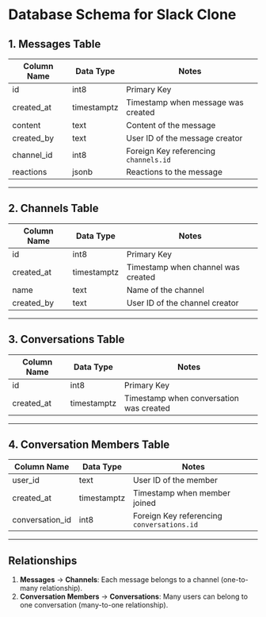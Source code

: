 # Database Schema for Slack Clone

## 1. Messages Table
| Column Name  | Data Type  | Notes                           |
|--------------|------------|---------------------------------|
| id           | int8       | Primary Key                    |
| created_at   | timestamptz| Timestamp when message was created |
| content      | text       | Content of the message         |
| created_by   | text       | User ID of the message creator |
| channel_id   | int8       | Foreign Key referencing `channels.id` |
| reactions    | jsonb      | Reactions to the message       |

---

## 2. Channels Table
| Column Name  | Data Type  | Notes                           |
|--------------|------------|---------------------------------|
| id           | int8       | Primary Key                    |
| created_at   | timestamptz| Timestamp when channel was created |
| name         | text       | Name of the channel            |
| created_by   | text       | User ID of the channel creator |

---

## 3. Conversations Table
| Column Name  | Data Type  | Notes                           |
|--------------|------------|---------------------------------|
| id           | int8       | Primary Key                    |
| created_at   | timestamptz| Timestamp when conversation was created |

---

## 4. Conversation Members Table
| Column Name      | Data Type  | Notes                           |
|------------------|------------|---------------------------------|
| user_id          | text       | User ID of the member          |
| created_at       | timestamptz| Timestamp when member joined   |
| conversation_id  | int8       | Foreign Key referencing `conversations.id` |

---

## Relationships
1. **Messages** → **Channels**: Each message belongs to a channel (one-to-many relationship).
2. **Conversation Members** → **Conversations**: Many users can belong to one conversation (many-to-one relationship).
